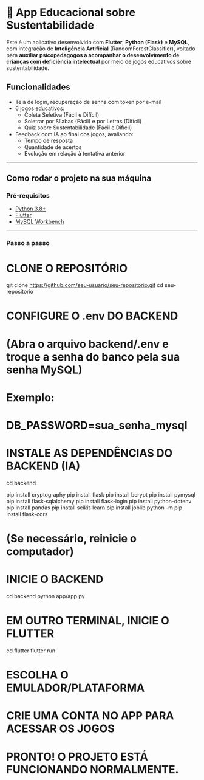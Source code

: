 # 🌱 App Educacional sobre Sustentabilidade

Este é um aplicativo desenvolvido com **Flutter**, **Python (Flask)** e **MySQL**, com integração de **Inteligência Artificial** (RandomForestClassifier), voltado para **auxiliar psicopedagogos a acompanhar o desenvolvimento de crianças com deficiência intelectual** por meio de jogos educativos sobre sustentabilidade.

## Funcionalidades

- Tela de login, recuperação de senha com token por e-mail
- 6 jogos educativos:
  - Coleta Seletiva (Fácil e Difícil)
  - Soletrar por Sílabas (Fácil) e por Letras (Difícil)
  - Quiz sobre Sustentabilidade (Fácil e Difícil)
- Feedback com IA ao final dos jogos, avaliando:
  - Tempo de resposta
  - Quantidade de acertos
  - Evolução em relação à tentativa anterior

---

##  Como rodar o projeto na sua máquina

### Pré-requisitos

- [Python 3.8+](https://www.python.org/downloads/)
- [Flutter](https://flutter.dev/docs/get-started/install)
- [MySQL Workbench](https://www.mysql.com/products/workbench/)

---

### Passo a passo

# CLONE O REPOSITÓRIO
git clone https://github.com/seu-usuario/seu-repositorio.git
cd seu-repositorio

# CONFIGURE O .env DO BACKEND
# (Abra o arquivo backend/.env e troque a senha do banco pela sua senha MySQL)
# Exemplo:
# DB_PASSWORD=sua_senha_mysql

# INSTALE AS DEPENDÊNCIAS DO BACKEND (IA)
cd backend

pip install cryptography
pip install flask
pip install bcrypt
pip install pymysql
pip install flask-sqlalchemy
pip install flask-login
pip install python-dotenv
pip install pandas
pip install scikit-learn
pip install joblib
python -m pip install flask-cors

# (Se necessário, reinicie o computador)

# INICIE O BACKEND
cd backend
python app/app.py

# EM OUTRO TERMINAL, INICIE O FLUTTER
cd flutter
flutter run

# ESCOLHA O EMULADOR/PLATAFORMA
# CRIE UMA CONTA NO APP PARA ACESSAR OS JOGOS

# PRONTO! O PROJETO ESTÁ FUNCIONANDO NORMALMENTE.
